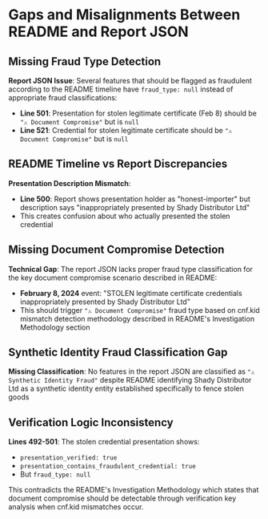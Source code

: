 # Gaps and Misalignments Between README and Report JSON

## Missing Fraud Type Detection

**Report JSON Issue**: Several features that should be flagged as fraudulent according to the README timeline have `fraud_type: null` instead of appropriate fraud classifications:

- **Line 501**: Presentation for stolen legitimate certificate (Feb 8) should be `"⚠️ Document Compromise"` but is `null`
- **Line 521**: Credential for stolen legitimate certificate should be `"⚠️ Document Compromise"` but is `null`

## README Timeline vs Report Discrepancies

**Presentation Description Mismatch**:
- **Line 500**: Report shows presentation holder as "honest-importer" but description says "inappropriately presented by Shady Distributor Ltd"
- This creates confusion about who actually presented the stolen credential

## Missing Document Compromise Detection

**Technical Gap**: The report JSON lacks proper fraud type classification for the key document compromise scenario described in README:
- **February 8, 2024** event: "STOLEN legitimate certificate credentials inappropriately presented by Shady Distributor Ltd"
- This should trigger `"⚠️ Document Compromise"` fraud type based on cnf.kid mismatch detection methodology described in README's Investigation Methodology section

## Synthetic Identity Fraud Classification Gap

**Missing Classification**: No features in the report JSON are classified as `"⚠️ Synthetic Identity Fraud"` despite README identifying Shady Distributor Ltd as a synthetic identity entity established specifically to fence stolen goods

## Verification Logic Inconsistency

**Lines 492-501**: The stolen credential presentation shows:
- `presentation_verified: true`
- `presentation_contains_fraudulent_credential: true`
- But `fraud_type: null`

This contradicts the README's Investigation Methodology which states that document compromise should be detectable through verification key analysis when cnf.kid mismatches occur.